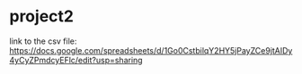 # project2
link to the csv file:
https://docs.google.com/spreadsheets/d/1Go0CstbilqY2HY5jPayZCe9jtAIDy4yCyZPmdcyEFlc/edit?usp=sharing 
